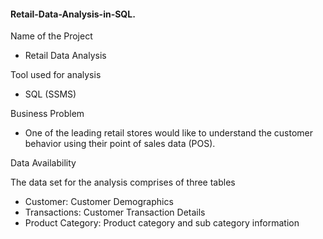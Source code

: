 #### Retail-Data-Analysis-in-SQL.

Name of the Project

- Retail Data Analysis

Tool used for analysis

- SQL (SSMS)

Business Problem

- One of the leading retail stores would like to understand the customer behavior using their point of sales data (POS).

Data Availability

The data set for the analysis comprises of three tables

- Customer: Customer Demographics
- Transactions: Customer Transaction Details
- Product Category: Product category and sub category information
